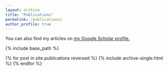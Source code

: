 ```yaml
---
layout: archive
title: "Publications"
permalink: /publications/
author_profile: true
---
```



You can also find my articles on <u><a href="https://scholar.google.com/citations?user=QvJmniQAAAAJ">my Google Scholar profile</a>.</u>


{% include base_path %}

{% for post in site.publications reversed %}
  {% include archive-single.html %}
{% endfor %}
